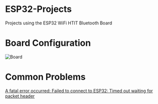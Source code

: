 # ESP32-Projects
Projects using the ESP32 WiFi HTIT Bluetooth Board 

# Board Configuration 
![Board](/Assets/config.jpg)



# Common Problems
[A fatal error occurred: Failed to connect to ESP32: Timed out waiting for packet header](https://github.com/espressif/arduino-esp32/issues/333#issuecomment-334055814)
